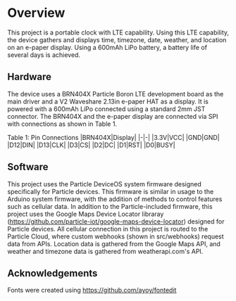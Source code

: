 # Overview
This project is a portable clock with LTE capability. Using this LTE capability, the device gathers and displays time, timezone, date, weather, and location on an e-paper display. Using a 600mAh LiPo battery, a battery life of several days is achieved.

## Hardware
The device uses a BRN404X Particle Boron LTE development board as the main driver and a V2 Waveshare 2.13in e-paper HAT as a display. It is powered with a 600mAh LiPo connected using a standard 2mm JST connector. The BRN404X and the e-paper display are connected via SPI with connections as shown in Table 1.

Table 1: Pin Connections
|BRN404X|Display|
|-|-|
|3.3V|VCC|
|GND|GND|
|D12|DIN|
|D13|CLK|
|D3|CS|
|D2|DC|
|D1|RST|
|D0|BUSY|

## Software

This project uses the Particle DeviceOS system firmware designed specifically for Particle devices. This firmware is similar in usage to the Arduino system firmware, with the addition of methods to control features such as cellular data. In addition to the Particle-included firmware, this project uses the Google Maps Device Locator libraray (https://github.com/particle-iot/google-maps-device-locator) designed for Particle devices.
All cellular connection in this project is routed to the Particle Cloud, where custom webhooks (shown in src/webhooks) request data from APIs. Location data is gathered from the Google Maps API, and weather and timezone data is gathered from weatherapi.com's API.

## Acknowledgements
Fonts were created using https://github.com/ayoy/fontedit